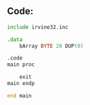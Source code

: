 ## Code:

```asm
include irvine32.inc

.data
    bArray BYTE 20 DUP(0)

.code
main proc

    exit
main endp

end main
```
